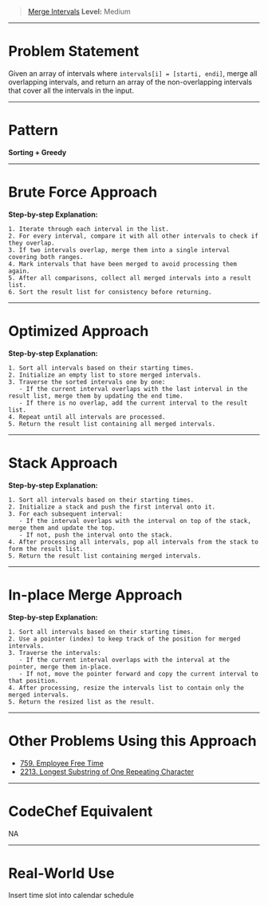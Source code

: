 
> [Merge Intervals](https://leetcode.com/problems/merge-intervals/description/)
> **Level:** Medium

---

# Problem Statement

Given an array of intervals where `intervals[i] = [starti, endi]`, merge all overlapping intervals, and return an array of the non-overlapping intervals that cover all the intervals in the input.

---

# Pattern

**Sorting + Greedy**

---

# Brute Force Approach

**Step-by-step Explanation:**

```
1. Iterate through each interval in the list.
2. For every interval, compare it with all other intervals to check if they overlap.
3. If two intervals overlap, merge them into a single interval covering both ranges.
4. Mark intervals that have been merged to avoid processing them again.
5. After all comparisons, collect all merged intervals into a result list.
6. Sort the result list for consistency before returning.
```

---

# Optimized Approach

**Step-by-step Explanation:**

```
1. Sort all intervals based on their starting times.
2. Initialize an empty list to store merged intervals.
3. Traverse the sorted intervals one by one:
   - If the current interval overlaps with the last interval in the result list, merge them by updating the end time.
   - If there is no overlap, add the current interval to the result list.
4. Repeat until all intervals are processed.
5. Return the result list containing all merged intervals.
```

---

# Stack Approach

**Step-by-step Explanation:**

```
1. Sort all intervals based on their starting times.
2. Initialize a stack and push the first interval onto it.
3. For each subsequent interval:
   - If the interval overlaps with the interval on top of the stack, merge them and update the top.
   - If not, push the interval onto the stack.
4. After processing all intervals, pop all intervals from the stack to form the result list.
5. Return the result list containing merged intervals.
```

---

# In-place Merge Approach

**Step-by-step Explanation:**

```
1. Sort all intervals based on their starting times.
2. Use a pointer (index) to keep track of the position for merged intervals.
3. Traverse the intervals:
   - If the current interval overlaps with the interval at the pointer, merge them in-place.
   - If not, move the pointer forward and copy the current interval to that position.
4. After processing, resize the intervals list to contain only the merged intervals.
5. Return the resized list as the result.
```

---

# Other Problems Using this Approach

- [759. Employee Free Time](https://leetcode.com/problems/employee-free-time/description/)
- [2213. Longest Substring of One Repeating Character](https://leetcode.com/problems/longest-substring-of-one-repeating-character/description/)

---

# CodeChef Equivalent

NA

---

# Real-World Use

Insert time slot into calendar schedule